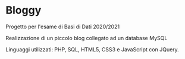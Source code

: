 # Bloggy
Progetto per l'esame di Basi di Dati 2020/2021

Realizzazione di un piccolo blog collegato ad un database MySQL

Linguaggi utilizzati: PHP, SQL, HTML5, CSS3 e JavaScript con JQuery.